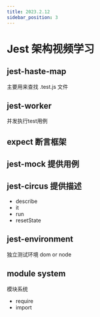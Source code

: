 ```yaml
---
title: 2023.2.12
sidebar_position: 3
---
```



# Jest 架构视频学习
## jest-haste-map
主要用来查找 .test.js 文件

## jest-worker
并发执行test用例

## expect 断言框架

## jest-mock 提供用例

## jest-circus 提供描述

- describe
- it
- run
- resetState

## jest-environment
独立测试环境
dom or node

## module system
模块系统

- require
- import

